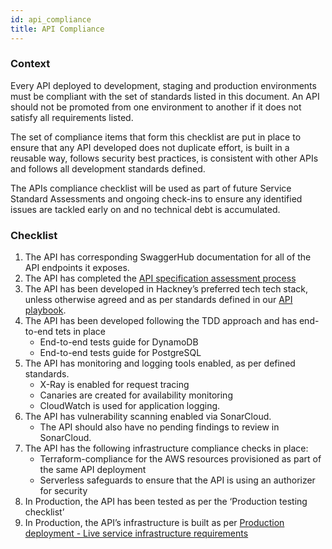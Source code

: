 ```yaml
---
id: api_compliance
title: API Compliance
--- 
```


### Context
Every API deployed to development, staging and production environments must be compliant with the set of standards listed in this document. An API should not be promoted from one environment to another if it does not satisfy all requirements listed.

The set of compliance items that form this checklist are put in place to ensure that any API developed does not duplicate effort, is built in a reusable way, follows security best practices, is consistent with other APIs and follows all development standards defined.

The APIs compliance checklist will be used as part of future Service Standard Assessments and ongoing check-ins to ensure any identified issues are tackled early on and no technical debt is accumulated.

### Checklist
1. The API has corresponding SwaggerHub documentation for all of the API endpoints it exposes.
2. The API has completed the [API specification assessment process](https://playbook.hackney.gov.uk/api-specifications/assessment_process/)
3. The API has been developed in Hackney’s preferred tech tech stack, unless otherwise agreed and as per standards defined in our [API playbook](https://playbook.hackney.gov.uk/API-Playbook/).
4. The API has been developed following the TDD approach and has end-to-end tets in place 
    - End-to-end tests guide for DynamoDB
    - End-to-end tests guide for PostgreSQL
5. The API has monitoring and logging tools enabled, as per defined standards.
    - X-Ray is enabled for request tracing
    - Canaries are created for availability monitoring
    - CloudWatch is used for application logging.
6. The API has vulnerability scanning enabled via SonarCloud.
    - The API should also have no pending findings to review in SonarCloud.
7. The API has the following infrastructure compliance checks in place:
    - Terraform-compliance for the AWS resources provisioned as part of the same API deployment
    - Serverless safeguards to ensure that the API is using an authorizer for security
8. In Production, the API has been tested as per the ‘Production testing checklist’
9. In Production, the API’s infrastructure is built as per [Production deployment - Live service infrastructure requirements](https://docs.google.com/document/d/1UrT6u4j8AlyPf-aD_E4c30uH27MJgIJoVxYR9kKGzFw/edit)

